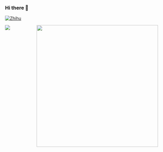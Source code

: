 ### Hi there 👋

<!--
**pokerfaceSad/pokerfaceSad** is a ✨ _special_ ✨ repository because its `README.md` (this file) appears on your GitHub profile.

Here are some ideas to get you started:

- 🔭 I’m currently working on ...
- 🌱 I’m currently learning ...
- 👯 I’m looking to collaborate on ...
- 🤔 I’m looking for help with ...
- 💬 Ask me about ...
- 📫 How to reach me: ...
- 😄 Pronouns: ...
- ⚡ Fun fact: ...
-->
<a href="https://www.zhihu.com/people/liu-xing-yu-78-17"><img src="https://img.shields.io/badge/%E7%9F%A5%E4%B9%8E-xinyuan-blueviolet.svg?style=social" alt="Zhihu"></a>

<img src="https://komarev.com/ghpvc/?username=pokerfaceSad" />

<img align="right" src="https://github-readme-stats.vercel.app/api?username=pokerfaceSad&show_icons=true" width="400" />
